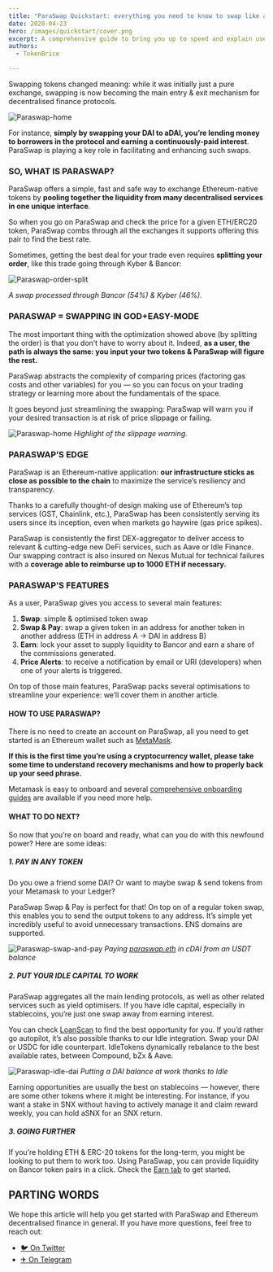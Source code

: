 ```yaml
---
title: "ParaSwap Quickstart: everything you need to know to swap like a pro"
date: 2020-04-23
hero: /images/quickstart/cover.png
excerpt: A comprehensive guide to bring you up to speed and explain useful concepts to understand to make the most of ParaSwap.
authors:
  - TokenBrice

---
```


Swapping tokens changed meaning: while it was initially just a pure exchange, swapping is now becoming the main entry & exit mechanism for decentralised finance protocols.

![Paraswap-home](/images/quickstart/1-home.png)

For instance, **simply by swapping your DAI to aDAI, you’re lending money to borrowers in the protocol and earning a continuously-paid interest**. ParaSwap is playing a key role in facilitating and enhancing such swaps.


### SO, WHAT IS PARASWAP?

ParaSwap offers a simple, fast and safe way to exchange Ethereum-native tokens by **pooling together the liquidity from many decentralised services in one unique interface**.

So when you go on ParaSwap and check the price for a given ETH/ERC20 token, ParaSwap combs through all the exchanges it supports offering this pair to find the best rate.

Sometimes, getting the best deal for your trade even requires **splitting your order**, like this trade going through Kyber & Bancor:

![Paraswap-order-split](/images/quickstart/2-order-split.png)

_A swap processed through Bancor (54%) & Kyber (46%)._


### PARASWAP = SWAPPING IN GOD+EASY-MODE

The most important thing with the optimization showed above (by splitting the order) is that you don’t have to worry about it. Indeed, **as a user, the path is always the same: you input your two tokens & ParaSwap will figure the rest.**

ParaSwap abstracts the complexity of comparing prices (factoring gas costs and other variables) for you — so you can focus on your trading strategy or learning more about the fundamentals of the space.

It goes beyond just streamlining the swapping: ParaSwap will warn you if your desired transaction is at risk of price slippage or failing.

![Paraswap-home](/images/quickstart/3-slippage-warning.png)
_Highlight of the slippage warning._


### PARASWAP’S EDGE

ParaSwap is an Ethereum-native application: **our infrastructure sticks as close as possible to the chain** to maximize the service’s resiliency and transparency.

Thanks to a carefully thought-of design making use of Ethereum’s top services (GST, Chainlink, etc.), ParaSwap has been consistently serving its users since its inception, even when markets go haywire (gas price spikes).

ParaSwap is consistently the first DEX-aggregator to deliver access to relevant & cutting-edge new DeFi services, such as Aave or Idle Finance. Our swapping contract is also insured on Nexus Mutual for technical failures with a **coverage able to reimburse up to 1000 ETH if necessary.**


### PARASWAP’S FEATURES

As a user, ParaSwap gives you access to several main features:
1. **Swap**: simple & optimised token swap
2. **Swap & Pay**: swap a given token in an address for another token in another address (ETH in address A -> DAI in address B)
3. **Earn**: lock your asset to supply liquidity to Bancor and earn a share of the commissions generated.
4. **Price Alerts**: to receive a notification by email or URI (developers) when one of your alerts is triggered.

On top of those main features, ParaSwap packs several optimisations to streamline your experience: we’ll cover them in another article.


#### HOW TO USE PARASWAP?

There is no need to create an account on ParaSwap, all you need to get started is an Ethereum wallet such as [MetaMask](https://metamask.io/).

**If this is the first time you’re using a cryptocurrency wallet, please take some time to understand recovery mechanisms and how to properly back up your seed phrase.**

Metamask is easy to onboard and several [comprehensive onboarding guides](https://www.google.com/search?q=metamask+onboarding+guide) are available if you need more help.


#### WHAT TO DO NEXT?

So now that you’re on board and ready, what can you do with this newfound power? Here are some ideas:


##### 1. PAY IN ANY TOKEN

Do you owe a friend some DAI? Or want to maybe swap & send tokens from your Metamask to your Ledger?

ParaSwap Swap & Pay is perfect for that! On top on of a regular token swap, this enables you to send the output tokens to any address. It’s simple yet incredibly useful to avoid unnecessary transactions. ENS domains are supported.

![Paraswap-swap-and-pay](/images/quickstart/1-pay.png)
_Paying [paraswap.eth](https://etherscan.io/address/paraswap.eth) in cDAI from an USDT balance_


##### 2. PUT YOUR IDLE CAPITAL TO WORK

ParaSwap aggregates all the main lending protocols, as well as other related services such as yield optimisers. If you have idle capital, especially in stablecoins, you’re just one swap away from earning interest.

You can check [LoanScan](https://loanscan.io/) to find the best opportunity for you. If you’d rather go autopilot, it’s also possible thanks to our Idle integration. Swap your DAI or USDC for idle counterpart. IdleTokens dynamically rebalance to the best available rates, between Compound, bZx & Aave.

![Paraswap-idle-dai](/images/quickstart/5-idle-dai.png)
_Putting a DAI balance at work thanks to Idle_

Earning opportunities are usually the best on stablecoins — however, there are some other tokens where it might be interesting. For instance, if you want a stake in SNX without having to actively manage it and claim reward weekly, you can hold aSNX for an SNX return.

##### 3. GOING FURTHER

If you’re holding ETH & ERC-20 tokens for the long-term, you might be looking to put them to work too. Using ParaSwap, you can provide liquidity on Bancor token pairs in a click. Check the [Earn tab](https://paraswap.io/#/earn) to get started.


## PARTING WORDS

We hope this article will help you get started with ParaSwap and Ethereum decentralised finance in general. If you have more questions, feel free to reach out:

*   [🐦 On Twitter](https://twitter.com/paraswap/)
*   [✈ On Telegram](https://t.me/paraswap)